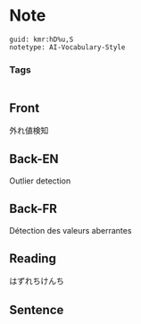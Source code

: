 # Note
```
guid: kmr:hD%u,S
notetype: AI-Vocabulary-Style
```

### Tags
```
```

## Front
外れ値検知

## Back-EN
Outlier detection

## Back-FR
Détection des valeurs aberrantes

## Reading
はずれちけんち

## Sentence

